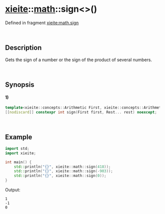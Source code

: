 # [xieite](../../xieite.md)\:\:[math](../../math.md)\:\:sign\<\>\(\)
Defined in fragment [xieite:math.sign](../../../src/math/sign.cpp)

&nbsp;

## Description
Gets the sign of a number or the sign of the product of several numbers.

&nbsp;

## Synopsis
#### 1)
```cpp
template<xieite::concepts::Arithmetic First, xieite::concepts::Arithmetic... Rest>
[[nodiscard]] constexpr int sign(First first, Rest... rest) noexcept;
```

&nbsp;

## Example
```cpp
import std;
import xieite;

int main() {
    std::println("{}", xieite::math::sign(418));
    std::println("{}", xieite::math::sign(-903));
    std::println("{}", xieite::math::sign(0));
}
```
Output:
```
1
-1
0
```
